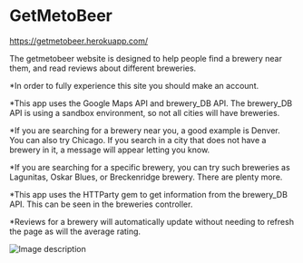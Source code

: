 # GetMetoBeer
https://getmetobeer.herokuapp.com/

The getmetobeer website is designed to help people find a brewery near them, and read reviews about different breweries.

*In order to fully experience this site you should make an account.

*This app uses the Google Maps API and brewery_DB API. The brewery_DB API is using a sandbox environment, so not all cities will have breweries.

*If you are searching for a brewery near you, a good example is Denver. You can also try Chicago. If you search in a city that does not have a brewery in it, a message will appear letting you know.

*If you are searching for a specific brewery, you can try such breweries as Lagunitas, Oskar Blues, or Breckenridge brewery. There are plenty more.

*This app uses the HTTParty gem to get information from the brewery_DB API. This can be seen in the breweries controller.

*Reviews for a brewery will automatically update without needing to refresh the page as will the average rating.

![Image description](/getmetobeer.gif)
